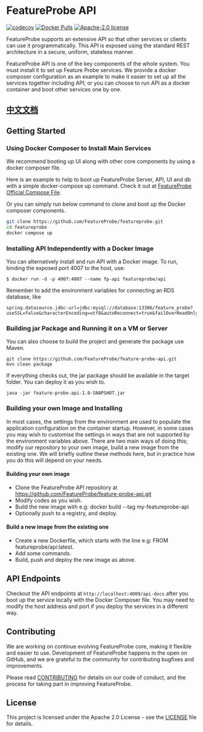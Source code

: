 # FeatureProbe API

[![codecov](https://codecov.io/gh/FeatureProbe/feature-probe-api/branch/main/graph/badge.svg?token=JVJWQUUIJH)](https://codecov.io/gh/FeatureProbe/feature-probe-api)
[![Docker Pulls](https://img.shields.io/docker/pulls/featureprobe/api)](https://hub.docker.com/u/featureprobe)
[![Apache-2.0 license](https://img.shields.io/github/license/FeatureProbe/FeatureProbe)](https://github.com/FeatureProbe/FeatureProbe/blob/main/LICENSE)

FeatureProbe supports an extensive API so that other services or clients can use it programmatically.
This API is exposed using the standard REST architecture in a secure, uniform, stateless manner.

FeatureProbe API is one of the key components of the whole system. You must install it to set up Feature Probe services.
We provide a docker composer configuration as an example to make it easier to set up all the services together including
API;
or you can choose to run API as a docker container and boot other services one by one.


## [中文文档](https://docs.featureprobe.io/zh-CN/)

## Getting Started

### Using Docker Composer to Install Main Services

We recommend booting up UI along with other core components by using a docker composer file.

Here is an example to help to boot up FeatureProbe Server, API, UI and db with a simple docker-compose up command.
Check it out at [FeatureProbe Official Compose File](https://github.com/FeatureProbe/featureprobe).

Or you can simply run below command to clone and boot up the Docker composer components.

``` bash
git clone https://github.com/FeatureProbe/featureprobe.git
cd featureprobe
docker compose up
```

### Installing API Independently with a Docker Image

You can alternatively install and run API with a Docker image. To run, binding the exposed port 4007 to the host, use:

```
$ docker run -d -p 4007:4007 --name fp-api featureprobe/api
```

Remember to add the environment variables for connecting an RDS database, like

```angular2svg
spring.datasource.jdbc-url=jdbc:mysql://database:13306/feature_probe?useSSL=false&characterEncoding=utf8&autoReconnect=true&failOverReadOnly=false&rewriteBatchedStatements=TRUE&useSSL=false&serverTimezone=Asia/Shanghai
```

### Building jar Package and Running it on a VM or Server

You can also choose to build the project and generate the package use Maven.

```
git clone https://github.com/FeatureProbe/feature-probe-api.git
mvn clean package
```

If everything checks out, the jar package should be available in the target folder.
You can deploy it as you wish to.

```
java -jar feature-probe-api-1.0-SNAPSHOT.jar
```

### Building your own Image and Installing

In most cases, the settings from the environment are used to populate the application configuration on the container
startup.
However, in some cases you may wish to customise the settings in ways that are not supported by the environment
variables above.
There are two main ways of doing this; modify our repository to your own image, build a new image from the existing one.
We will briefly outline these methods here, but in practice how you do this will depend on your needs.

#### Building your own image

* Clone the FeatureProbe API repository at https://github.com/FeatureProbe/feature-probe-api.git
* Modify codes as you wish.
* Build the new image with e.g: docker build --tag my-featureprobe-api
* Optionally push to a registry, and deploy.

#### Build a new image from the existing one

* Create a new Dockerfile, which starts with the line e.g: FROM featureprobe/api:latest.
* Add some commands.
* Build, push and deploy the new image as above.

## API Endpoints

Checkout the API endpoints at `http://localhost:4009/api-docs` after you boot up the service locally with the
Docker Composer file.
You may need to modify the host address and port if you deploy the services in a different way.

## Contributing

We are working on continue evolving FeatureProbe core, making it flexible and easier to use.
Development of FeatureProbe happens in the open on GitHub, and we are grateful to the
community for contributing bugfixes and improvements.

Please read [CONTRIBUTING](https://github.com/FeatureProbe/featureprobe/blob/master/CONTRIBUTING.md)
for details on our code of conduct, and the process for taking part in improving FeatureProbe.

## License

This project is licensed under the Apache 2.0 License - see the [LICENSE](LICENSE) file for details.


